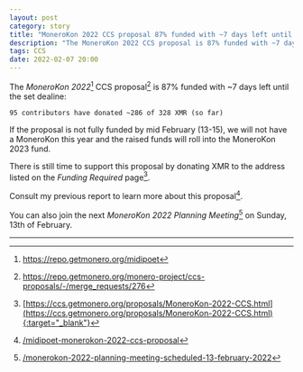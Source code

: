 ```yaml
---
layout: post
category: story
title: "MoneroKon 2022 CCS proposal 87% funded with ~7 days left until deadline"
description: "The MoneroKon 2022 CCS proposal is 87% funded with ~7 days left until the set dealine."
tags: CCS
date: 2022-02-07 20:00
---
```


The *MoneroKon 2022*[^1] CCS proposal[^2] is 87% funded with ~7 days left until the set dealine:

```
95 contributors have donated ~286 of 328 XMR (so far)
```

If the proposal is not fully funded by mid February (13-15), we will not have a MoneroKon this year and the raised funds will roll into the MoneroKon 2023 fund.

There is still time to support this proposal by donating XMR to the address listed on the *Funding Required* page[^3].

Consult my previous report to learn more about this proposal[^4].

You can also join the next *MoneroKon 2022 Planning Meeting*[^5] on Sunday, 13th of February.

---

[^1]: https://repo.getmonero.org/midipoet
[^2]: https://repo.getmonero.org/monero-project/ccs-proposals/-/merge_requests/276
[^3]: [https://ccs.getmonero.org/proposals/MoneroKon-2022-CCS.html](https://ccs.getmonero.org/proposals/MoneroKon-2022-CCS.html){:target="_blank"}
[^4]: [/midipoet-monerokon-2022-ccs-proposal](/midipoet-monerokon-2022-ccs-proposal)
[^5]: [/monerokon-2022-planning-meeting-scheduled-13-february-2022](/monerokon-2022-planning-meeting-scheduled-13-february-2022)
